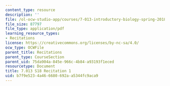 ```yaml
---
content_type: resource
description: ''
file: /ol-ocw-studio-app/courses/7-013-introductory-biology-spring-2018/b7f9e5234a466680692aa5344fc9aca9_MIT7_013s18R1Q.pdf
file_size: 87797
file_type: application/pdf
learning_resource_types:
- Recitations
license: https://creativecommons.org/licenses/by-nc-sa/4.0/
ocw_type: OCWFile
parent_title: Recitations
parent_type: CourseSection
parent_uid: 75da904a-845e-966c-4b84-a93193f1eced
resourcetype: Document
title: 7.013 S18 Recitation 1
uid: b7f9e523-4a46-6680-692a-a5344fc9aca9
---
```

